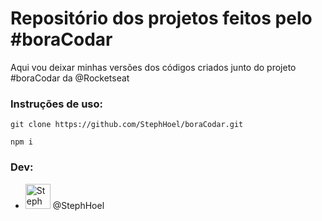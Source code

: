 # Repositório dos projetos feitos pelo #boraCodar

Aqui vou deixar minhas versões dos códigos criados junto do projeto #boraCodar da @Rocketseat

### Instruções de uso:

`git clone https://github.com/StephHoel/boraCodar.git`

`npm i`

<!-- Faça suas alterações e então 

É necessário ter commitizen instalado para o comando abaixo funcionar:

`` -->

### Dev:

- <img src="https://avatars.githubusercontent.com/u/53956021" alt="Steph Hoel image" width="40" /> @StephHoel